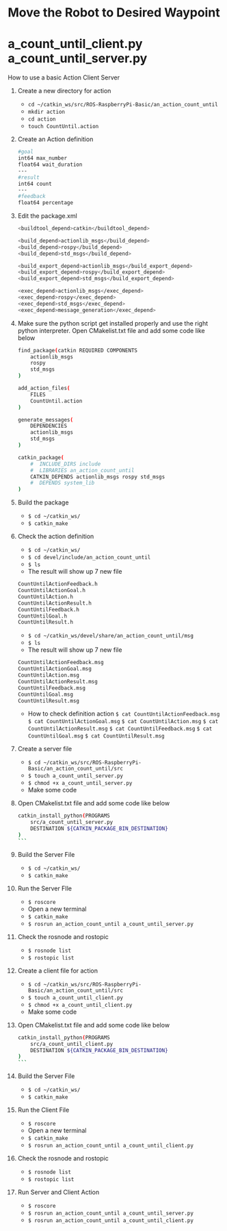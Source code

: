 
# Move the Robot to Desired Waypoint

# a_count_until_client.py a_count_until_server.py
How to use a basic Action Client Server
1. Create a new directory for action
    - `cd ~/catkin_ws/src/ROS-RaspberryPi-Basic/an_action_count_until`
    - `mkdir action`
    - `cd action`
    - `touch CountUntil.action`

2. Create an Action definition
	```sh
	#goal
	int64 max_number
	float64 wait_duration
	---
	#result
	int64 count
	---
	#feedback
	float64 percentage
	```

3. Edit the package.xml
	```sh
	<buildtool_depend>catkin</buildtool_depend>

	<build_depend>actionlib_msgs</build_depend>
	<build_depend>rospy</build_depend>
	<build_depend>std_msgs</build_depend>

	<build_export_depend>actionlib_msgs</build_export_depend>
	<build_export_depend>rospy</build_export_depend>
	<build_export_depend>std_msgs</build_export_depend>

	<exec_depend>actionlib_msgs</exec_depend>
	<exec_depend>rospy</exec_depend>
	<exec_depend>std_msgs</exec_depend>
	<exec_depend>message_generation</exec_depend>
	```

4. Make sure the python script get installed properly and use the right python interpreter. Open CMakelist.txt file and add some code like below
	```sh
	find_package(catkin REQUIRED COMPONENTS
        actionlib_msgs
        rospy
        std_msgs
    )

    add_action_files(
        FILES
        CountUntil.action
    )

    generate_messages(
        DEPENDENCIES
        actionlib_msgs
        std_msgs
    )

    catkin_package(
        #  INCLUDE_DIRS include
        #  LIBRARIES an_action_count_until
        CATKIN_DEPENDS actionlib_msgs rospy std_msgs
        #  DEPENDS system_lib
    )
	```

5. Build the package
	- `$ cd ~/catkin_ws/`
	- `$ catkin_make`

6. Check the action definition
	- `$ cd ~/catkin_ws/`
	- `$ cd devel/include/an_action_count_until`
	- `$ ls`
	- The result will show up 7 new file
	```sh
	CountUntilActionFeedback.h
	CountUntilActionGoal.h
	CountUntilAction.h
	CountUntilActionResult.h
	CountUntilFeedback.h
	CountUntilGoal.h
	CountUntilResult.h
	```
	
	- `$ cd ~/catkin_ws/devel/share/an_action_count_until/msg`
	- `$ ls`
	- The result will show up 7 new file
	```sh
	CountUntilActionFeedback.msg
	CountUntilActionGoal.msg
	CountUntilAction.msg
	CountUntilActionResult.msg
	CountUntilFeedback.msg
	CountUntilGoal.msg
	CountUntilResult.msg
	```
	
	- How to check definition action
	`$ cat CountUntilActionFeedback.msg`
	`$ cat CountUntilActionGoal.msg`
	`$ cat CountUntilAction.msg`
	`$ cat CountUntilActionResult.msg`
	`$ cat CountUntilFeedback.msg`
	`$ cat CountUntilGoal.msg`
	`$ cat CountUntilResult.msg`

7. Create a server file
	- `$ cd ~/catkin_ws/src/ROS-RaspberryPi-Basic/an_action_count_until/src`
	- `$ touch a_count_until_server.py`
	- `$ chmod +x a_count_until_server.py`
	- Make some code

8. Open CMakelist.txt file and add some code like below
	````sh
	catkin_install_python(PROGRAMS
		src/a_count_until_server.py
		DESTINATION ${CATKIN_PACKAGE_BIN_DESTINATION}
	)
	```

9. Build the Server File
	- `$ cd ~/catkin_ws/`
	- `$ catkin_make`

10. Run the Server FIle
	- `$ roscore`
	- Open a new terminal
	- `$ catkin_make`
	- `$ rosrun an_action_count_until a_count_until_server.py`

11. Check the rosnode and rostopic
	- `$ rosnode list`
	- `$ rostopic list`
	
12. Create a client file for action
	- `$ cd ~/catkin_ws/src/ROS-RaspberryPi-Basic/an_action_count_until/src`
	- `$ touch a_count_until_client.py`
	- `$ chmod +x a_count_until_client.py`
	- Make some code

13. Open CMakelist.txt file and add some code like below
	````sh
	catkin_install_python(PROGRAMS
		src/a_count_until_client.py
		DESTINATION ${CATKIN_PACKAGE_BIN_DESTINATION}
	)
	```

14. Build the Server File
	- `$ cd ~/catkin_ws/`
	- `$ catkin_make`

15. Run the Client File
	- `$ roscore`
	- Open a new terminal
	- `$ catkin_make`
	- `$ rosrun an_action_count_until a_count_until_client.py`

16. Check the rosnode and rostopic
	- `$ rosnode list`
	- `$ rostopic list`
	
17. Run Server and Client Action
	- `$ roscore`
	- `$ rosrun an_action_count_until a_count_until_server.py`
	- `$ rosrun an_action_count_until a_count_until_client.py`
